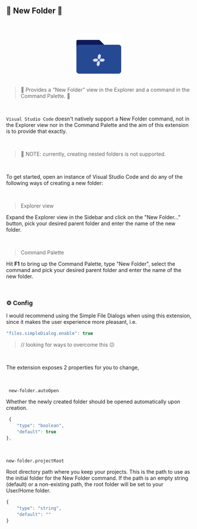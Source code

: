 ## 📂 New Folder 🤟

<br>

<p align="center">
<img src="https://github.com/igorskyflyer/vscode-new-folder/raw/main/assets/icon.png" alt="New Folder - Visual Studio Code extension" width="128" height="128">
</p>

> 📂 Provides a "New Folder" view in the Explorer and a command in the Command Palette. 🤟

<br>

`Visual Studio Code` doesn't natively support a New Folder command, not in the Explorer view nor in the Command Palette and the aim of this extension is to provide that exactly.

<br>

> 🚨 NOTE: currently, creating nested folders is not supported.

<br>

To get started, open an instance of Visual Studio Code and do any of the following ways of creating a new folder:

<br>

> Explorer view

Expand the Explorer view in the Sidebar and click on the "New Folder..." button, pick your desired parent folder and enter the name of the new folder.

<br>

> Command Palette

Hit **F1** to bring up the Command Palette, type "New Folder", select the command and pick your desired parent folder and enter the name of the new folder.

<br>

### ⚙ Config

I would recommend using the Simple File Dialogs when using this extension, since it makes the user experience more pleasant, i.e.

```js
"files.simpleDialog.enable": true
```

> // looking for ways to overcome this 😕

<br>

The extension exposes 2 properties for you to change,

<br>

` new-folder.autoOpen`

Whether the newly created folder should be opened automatically upon creation.

```js
 {
	"type": "boolean",
	"default": true
},
```

<br>

`new-folder.projectRoot`

Root directory path where you keep your projects. This is the path to use as the initial folder for the New Folder command. If the path is an empty string (default) or a non-existing path, the root folder will be set to your User/Home folder.

```js
{
	"type": "string",
	"default": ""
}
```
